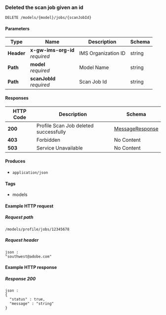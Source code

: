 
<a name="deletescanjobroute"></a>
### Deleted the scan job given an id
```
DELETE /models/{model}/jobs/{scanJobId}
```


#### Parameters

|Type|Name|Description|Schema|
|---|---|---|---|
|**Header**|**x-gw-ims-org-id**  <br>*required*|IMS Organization ID|string|
|**Path**|**model**  <br>*required*|Model Name|string|
|**Path**|**scanJobId**  <br>*required*|Scan Job Id|string|


#### Responses

|HTTP Code|Description|Schema|
|---|---|---|
|**200**|Profile Scan Job deleted successfully|[MessageResponse](../definitions/MessageResponse.md#messageresponse)|
|**403**|Forbidden|No Content|
|**503**|Service Unavailable|No Content|


#### Produces

* `application/json`


#### Tags

* models


#### Example HTTP request

##### Request path
```
/models/profile/jobs/12345678
```


##### Request header
```
json :
"southwest@adobe.com"
```


#### Example HTTP response

##### Response 200
```
json :
{
  "status" : true,
  "message" : "string"
}
```



